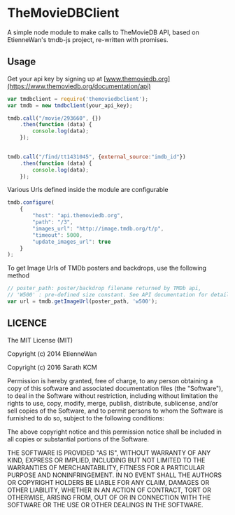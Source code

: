 TheMovieDBClient
=======

A simple node module to make calls to TheMovieDB API, based on EtienneWan's tmdb-js project, re-written with promises. 

Usage
-----------

Get your api key by signing up at [www.themoviedb.org](https://www.themoviedb.org/documentation/api)

```javascript
var tmdbclient = require('themoviedbclient');
var tmdb = new tmdbclient(your_api_key);

tmdb.call("/movie/293660", {})
    .then(function (data) {
        console.log(data);
    });
    

tmdb.call("/find/tt1431045", {external_source:"imdb_id"})
    .then(function (data) {
        console.log(data);
    }); 

```

Various Urls defined inside the module are configurable

```javascript
tmdb.configure(
    {
        "host": "api.themoviedb.org",
        "path": "/3",
        "images_url": "http://image.tmdb.org/t/p",
        "timeout": 5000,
        "update_images_url": true
    }
);

```

To get Image Urls of TMDb posters and backdrops, use the following method

```javascript
// poster_path: poster/backdrop filename returned by TMDb api,
// 'W500' : pre-defined size constant. See API documentation for details 
var url = tmdb.getImageUrl(poster_path, 'w500');
```

LICENCE
-----------
The MIT License (MIT)

Copyright (c) 2014 EtienneWan

Copyright (c) 2016 Sarath KCM

Permission is hereby granted, free of charge, to any person obtaining a copy
of this software and associated documentation files (the "Software"), to deal
in the Software without restriction, including without limitation the rights
to use, copy, modify, merge, publish, distribute, sublicense, and/or sell
copies of the Software, and to permit persons to whom the Software is
furnished to do so, subject to the following conditions:

The above copyright notice and this permission notice shall be included in all
copies or substantial portions of the Software.

THE SOFTWARE IS PROVIDED "AS IS", WITHOUT WARRANTY OF ANY KIND, EXPRESS OR
IMPLIED, INCLUDING BUT NOT LIMITED TO THE WARRANTIES OF MERCHANTABILITY,
FITNESS FOR A PARTICULAR PURPOSE AND NONINFRINGEMENT. IN NO EVENT SHALL THE
AUTHORS OR COPYRIGHT HOLDERS BE LIABLE FOR ANY CLAIM, DAMAGES OR OTHER
LIABILITY, WHETHER IN AN ACTION OF CONTRACT, TORT OR OTHERWISE, ARISING FROM,
OUT OF OR IN CONNECTION WITH THE SOFTWARE OR THE USE OR OTHER DEALINGS IN THE
SOFTWARE.

